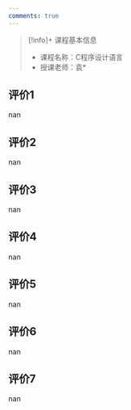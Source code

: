 ```yaml
---
comments: true
---
```


>[!info]+ 课程基本信息
>
> - 课程名称：C程序设计语言
> - 授课老师：袁*

## 评价1

nan
## 评价2

nan
## 评价3

nan
## 评价4

nan
## 评价5

nan
## 评价6

nan
## 评价7

nan
